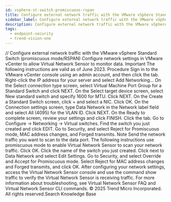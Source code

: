```yaml
---
id: vsphere-st-switch-promiscuous-rspan
title: Configure external network traffic with the VMware vSphere Standard Switch (promiscuous mode/RSPAN)
sidebar_label: Configure external network traffic with the VMware vSphere Standard Switch (promiscuous mode/RSPAN)
description: Configure external network traffic with the VMware vSphere Standard Switch (promiscuous mode/RSPAN)
tags:
  - endpoint-security
  - trend-vision-one
---
```


/*<![CDATA[*/ $('#title').html($('meta[name=map-description]').attr('content')); /*]]>*/ Configure external network traffic with the VMware vSphere Standard Switch (promiscuous mode/RSPAN) Configure network settings in VMware vCenter to allow Virtual Network Sensor to monitor data. Important The following instructions are valid as of June 2023. Procedure Sign in to the VMware vCenter console using an admin account, and then click the tab. Right-click the IP address for your server and select Add Networking... On the Select connection type screen, select Virtual Machine Port Group for a Standard Switch and click NEXT. On the Select target device screen, select New standard switch and specify 1600 for MTU. Click NEXT. On the Create a Standard Switch screen, click + and select a NIC. Click OK. On the Connection settings screen, type Data Network in the Network label field and select All (4095) for the VLAN ID. Click NEXT. On the Ready to complete screen, review your settings and click FINISH. Click the tab. Go to Configure → Networking → Virtual switches. Find the switch you just created and click EDIT. Go to Security, and select Reject for Promiscuous mode, MAC address changes, and Forged transmits. Note Send the network traffic you want to scan to the data port. The following instructions use promiscuous mode to enable Virtual Network Sensor to scan your network traffic. Click OK. Click the name of the switch you just created. Click next to Data Network and select Edit Settings. Go to Security, and select Override and Accept for Promiscuous mode. Select Reject for MAC address changes and Forged transmits, and click OK. After configuring your network settings, access the Virtual Network Sensor console and use the command show traffic to verify the Virtual Network Sensor is receiving traffic. For more information about troubleshooting, see Virtual Network Sensor FAQ and Virtual Network Sensor CLI commands. © 2025 Trend Micro Incorporated. All rights reserved.Search Knowledge Base